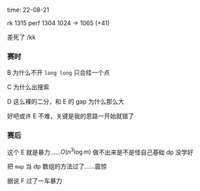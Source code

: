 time: 22-08-21

rk 1315  perf 1304  1024 → 1065 (+41)

差死了 /kk

### 赛时

B 为什么不开 `long long` 只会挂一个点

C 为什么出搜索

D 这么裸的二分，和 E 的 gap 为什么那么大

好吧或许 E 不难，关键是我的思路一开始就错了

### 赛后

这个 E 就是暴力……$O(n^3 \log m)$ 做不出来是不是怪自己基础 dp 没学好

把 `map` 当 dp 数组的方法过了……震惊

据说 F 过了一车暴力